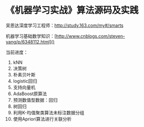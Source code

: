 # 《机器学习实战》算法源码及实践

吴恩达深度学习工程师：http://study.163.com/my#/smarts

机器学习基础数学知识：[http://www.cnblogs.com/steven-yang/p/6348112.html]()

当前进度：

1. kNN
2. 决策树
3. 朴素贝叶斯
4. logistic回归
5. 支持向量机
6. AdaBoost原算法
7. 预测数值型数据：回归
8. 树回归
9. 利用K-均值聚类算法未标注数据分组
10. 使用Apriori算法进行关联分析